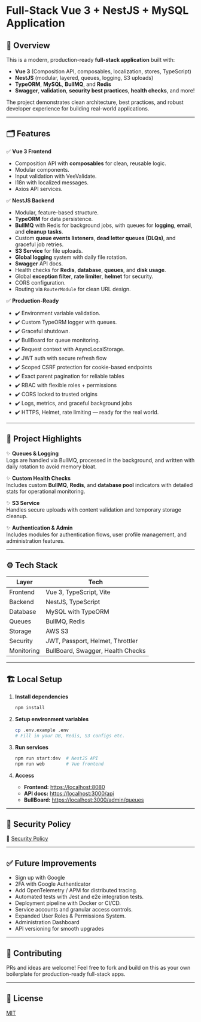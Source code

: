 # Full-Stack Vue 3 + NestJS + MySQL Application

## 🚀 Overview

This is a modern, production-ready **full-stack application** built with:

- **Vue 3** (Composition API, composables, localization, stores, TypeScript)
- **NestJS** (modular, layered, queues, logging, S3 uploads)
- **TypeORM**, **MySQL**, **BullMQ**, and **Redis**
- **Swagger**, **validation**, **security best practices**, **health checks**, and more!

The project demonstrates clean architecture, best practices, and robust developer experience for building real-world applications.

---

## 🗂️ Features

✅ **Vue 3 Frontend**

- Composition API with **composables** for clean, reusable logic.
- Modular components.
- Input validation with VeeValidate.
- I18n with localized messages.
- Axios API services.

✅ **NestJS Backend**

- Modular, feature-based structure.
- **TypeORM** for data persistence.
- **BullMQ** with Redis for background jobs, with queues for **logging**, **email**, and **cleanup tasks**.
- Custom **queue events listeners**, **dead letter queues (DLQs)**, and graceful job retries.
- **S3 Service** for file uploads.
- **Global logging** system with daily file rotation.
- **Swagger** API docs.
- Health checks for **Redis**, **database**, **queues**, and **disk usage**.
- Global **exception filter**, **rate limiter**, **helmet** for security.
- CORS configuration.
- Routing via `RouterModule` for clean URL design.

✅ **Production-Ready**

- ✔️ Environment variable validation.
- ✔️ Custom TypeORM logger with queues.
- ✔️ Graceful shutdown.
- ✔️ BullBoard for queue monitoring.
- ✔️ Request context with AsyncLocalStorage.
- ✔️ JWT auth with secure refresh flow
- ✔️ Scoped CSRF protection for cookie-based endpoints
- ✔️ Exact parent pagination for reliable tables
- ✔️ RBAC with flexible roles + permissions
- ✔️ CORS locked to trusted origins
- ✔️ Logs, metrics, and graceful background jobs
- ✔️ HTTPS, Helmet, rate limiting — ready for the real world.

---

## 📌 Project Highlights

✨ **Queues & Logging**\
Logs are handled via BullMQ, processed in the background, and written with daily rotation to avoid memory bloat.

✨ **Custom Health Checks**\
Includes custom **BullMQ**, **Redis**, and **database pool** indicators with detailed stats for operational monitoring.

✨ **S3 Service**\
Handles secure uploads with content validation and temporary storage cleanup.

✨ **Authentication & Admin**\
Includes modules for authentication flows, user profile management, and administration features.

---

## ⚙️ Tech Stack

| Layer      | Tech                              |
| ---------- | --------------------------------- |
| Frontend   | Vue 3, TypeScript, Vite           |
| Backend    | NestJS, TypeScript                |
| Database   | MySQL with TypeORM                |
| Queues     | BullMQ, Redis                     |
| Storage    | AWS S3                            |
| Security   | JWT, Passport, Helmet, Throttler  |
| Monitoring | BullBoard, Swagger, Health Checks |

---

## 🏗️ Local Setup

1. **Install dependencies**

   ```bash
   npm install
   ```

2. **Setup environment variables**

   ```bash
   cp .env.example .env
   # Fill in your DB, Redis, S3 configs etc.
   ```

3. **Run services**

   ```bash
   npm run start:dev  # NestJS API
   npm run web        # Vue frontend
   ```

4. **Access**

   - **Frontend:** [https://localhost:8080](https://localhost:8080)
   - **API docs:** [https://localhost:3000/api](https://localhost:3000/api)
   - **BullBoard:** [https://localhost:3000/admin/queues](https://localhost:3000/admin/queues)

---

## 🔐 Security Policy

📌 [Security Policy](./SECURITY.md)

---

## ✅ Future Improvements

- Sign up with Google
- 2FA with Google Authenticator
- Add OpenTelemetry / APM for distributed tracing.
- Automated tests with Jest and e2e integration tests.
- Deployment pipeline with Docker or CI/CD.
- Service accounts and granular access controls.
- Expanded User Roles & Permissions System.
- Administration Dashboard
- API versioning for smooth upgrades

---

## 🤝 Contributing

PRs and ideas are welcome! Feel free to fork and build on this as your own boilerplate for production-ready full-stack apps.

---

## 📜 License

[MIT](./LICENSE)
